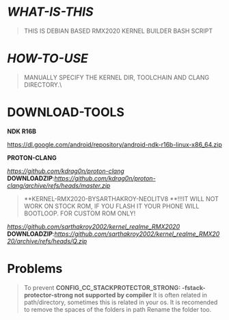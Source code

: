 # _**WHAT-IS-THIS**_

> THIS IS DEBIAN BASED RMX2020 KERNEL BUILDER BASH SCRIPT

# _**HOW-TO-USE**_

> MANUALLY SPECIFY THE KERNEL DIR, TOOLCHAIN AND CLANG DIRECTORY.\

# DOWNLOAD-TOOLS

**NDK R16B**

https://dl.google.com/android/repository/android-ndk-r16b-linux-x86_64.zip

**PROTON-CLANG**

_https://github.com/kdrag0n/proton-clang_
**DOWNLOADZIP**:_https://github.com/kdrag0n/proton-clang/archive/refs/heads/master.zip_

> **KERNEL-RMX2020-BYSARTHAKROY-NEOLITV8
> **!!!IT WILL NOT WORK ON STOCK ROM, IF YOU FLASH IT YOUR PHONE WILL BOOTLOOP. FOR CUSTOM ROM ONLY!

_https://github.com/sarthakroy2002/kernel_realme_RMX2020_
**DOWNLOADZIP**:_https://github.com/sarthakroy2002/kernel_realme_RMX2020/archive/refs/heads/Q.zip_

# Problems

> To prevent __CONFIG_CC_STACKPROTECTOR_STRONG: -fstack-protector-strong not supported by compiler__ 
> It is often related in path/directory, sometimes this is related in your os. It is recomended to remove the spaces of the folders in path
> Rename the folder too.
